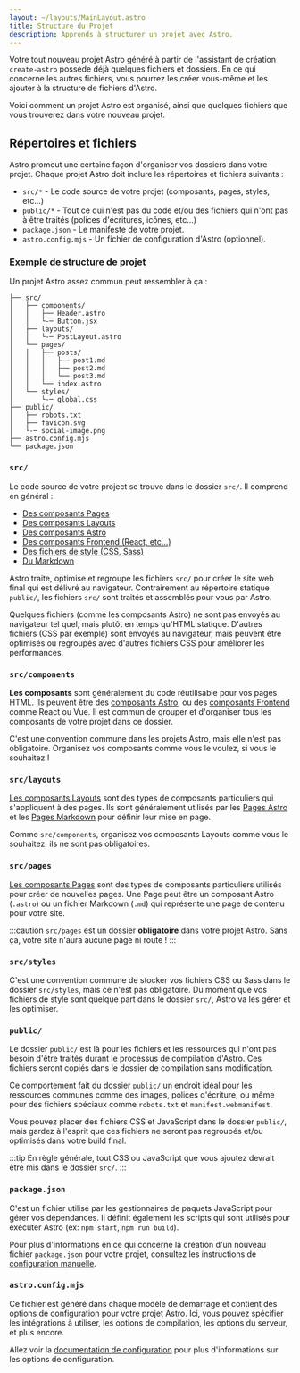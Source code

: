 ```yaml
---
layout: ~/layouts/MainLayout.astro
title: Structure du Projet
description: Apprends à structurer un projet avec Astro.
---
```


Votre tout nouveau projet Astro généré à partir de l'assistant de création `create-astro` possède déjà quelques fichiers et dossiers. En ce qui concerne les autres fichiers, vous pourrez les créer vous-même et les ajouter à la structure de fichiers d'Astro.

Voici comment un projet Astro est organisé, ainsi que quelques fichiers que vous trouverez dans votre nouveau projet.

## Répertoires et fichiers

Astro promeut une certaine façon d'organiser vos dossiers dans votre projet. Chaque projet Astro doit inclure les répertoires et fichiers suivants :

- `src/*` - Le code source de votre projet (composants, pages, styles, etc...)
- `public/*` - Tout ce qui n'est pas du code et/ou des fichiers qui n'ont pas à être traités (polices d'écritures, icônes, etc...)
- `package.json` - Le manifeste de votre projet.
- `astro.config.mjs` - Un fichier de configuration d'Astro (optionnel).

### Exemple de structure de projet

Un projet Astro assez commun peut ressembler à ça :

```
├── src/
│   ├── components/
│   │   ├── Header.astro
│   │   └-─ Button.jsx
│   ├── layouts/
│   │   └-─ PostLayout.astro
│   └── pages/
│   │   ├── posts/
│   │   │   ├── post1.md
│   │   │   ├── post2.md
│   │   │   └── post3.md
│   │   └── index.astro
│   └── styles/
│       └-─ global.css
├── public/
│   ├── robots.txt
│   ├── favicon.svg
│   └-─ social-image.png
├── astro.config.mjs
└── package.json

```

### `src/`

Le code source de votre project se trouve dans le dossier `src/`. Il comprend en général :

- [Des composants Pages](/fr/core-concepts/astro-pages/)
- [Des composants Layouts](/fr/core-concepts/layouts/)
- [Des composants Astro](/fr/core-concepts/astro-components/)
- [Des composants Frontend (React, etc...)](/fr/core-concepts/framework-components/)
- [Des fichiers de style (CSS, Sass)](/fr/guides/styling/)
- [Du Markdown](/fr/guides/markdown-content/)

Astro traite, optimise et regroupe les fichiers `src/` pour créer le site web final qui est délivré au navigateur. Contrairement au répertoire statique `public/`, les fichiers `src/` sont traités et assemblés pour vous par Astro.

Quelques fichiers (comme les composants Astro) ne sont pas envoyés au navigateur tel quel, mais plutôt en temps qu'HTML statique. D'autres fichiers (CSS par exemple) sont envoyés au navigateur, mais peuvent être optimisés ou regroupés avec d'autres fichiers CSS pour améliorer les performances.

### `src/components`

**Les composants** sont généralement du code réutilisable pour vos pages HTML. Ils peuvent être des [composants Astro](/fr/core-concepts/astro-components/), ou des [composants Frontend](/fr/core-concepts/framework-components/) comme React ou Vue. Il est commun de grouper et d'organiser tous les composants de votre projet dans ce dossier.

C'est une convention commune dans les projets Astro, mais elle n'est pas obligatoire. Organisez vos composants comme vous le voulez, si vous le souhaitez !

### `src/layouts`

[Les composants Layouts](/fr/core-concepts/layouts/) sont des types de composants particuliers qui s'appliquent à des pages. Ils sont généralement utilisés par les [Pages Astro](/fr/core-concepts/astro-pages/) et les [Pages Markdown](/fr/guides/markdown-content/) pour définir leur mise en page.

Comme `src/components`, organisez vos composants Layouts comme vous le souhaitez, ils ne sont pas obligatoires.

### `src/pages`

[Les composants Pages](/fr/core-concepts/astro-pages/) sont des types de composants particuliers utilisés pour créer de nouvelles pages. Une Page peut être un composant Astro (`.astro`) ou un fichier Markdown (`.md`) qui représente une page de contenu pour votre site.

:::caution
`src/pages` est un dossier **obligatoire** dans votre projet Astro. Sans ça, votre site n'aura aucune page ni route !
:::

### `src/styles`

C'est une convention commune de stocker vos fichiers CSS ou Sass dans le dossier `src/styles`, mais ce n'est pas obligatoire. Du moment que vos fichiers de style sont quelque part dans le dossier `src/`, Astro va les gérer et les optimiser.

### `public/`

Le dossier `public/` est là pour les fichiers et les ressources qui n'ont pas besoin d'être traités durant le processus de compilation d'Astro. Ces fichiers seront copiés dans le dossier de compilation sans modification.

Ce comportement fait du dossier `public/` un endroit idéal pour les ressources communes comme des images, polices d'écriture, ou même pour des fichiers spéciaux comme `robots.txt` et `manifest.webmanifest`.

Vous pouvez placer des fichiers CSS et JavaScript dans le dossier `public/`, mais gardez à l'esprit que ces fichiers ne seront pas regroupés et/ou optimisés dans votre build final.

:::tip
En règle générale, tout CSS ou JavaScript que vous ajoutez devrait être mis dans le dossier `src/`.
:::

### `package.json`

C'est un fichier utilisé par les gestionnaires de paquets JavaScript pour gérer vos dépendances. Il définit également les scripts qui sont utilisés pour exécuter Astro (ex: `npm start`, `npm run build`).

Pour plus d'informations en ce qui concerne la création d'un nouveau fichier `package.json` pour votre projet, consultez les instructions de [configuration manuelle](/fr/install/manual/).

### `astro.config.mjs`

Ce fichier est généré dans chaque modèle de démarrage et contient des options de configuration pour votre projet Astro. Ici, vous pouvez spécifier les intégrations à utiliser, les options de compilation, les options du serveur, et plus encore.

Allez voir la [documentation de configuration](/fr/reference/configuration-reference/) pour plus d'informations sur les options de configuration.
